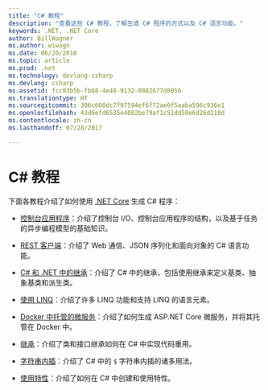 ```yaml
---
title: "C# 教程"
description: "查看这些 C# 教程，了解生成 C# 程序的方式以及 C# 语言功能。"
keywords: .NET, .NET Core
author: BillWagner
ms.author: wiwagn
ms.date: 06/20/2016
ms.topic: article
ms.prod: .net
ms.technology: devlang-csharp
ms.devlang: csharp
ms.assetid: fcc83b5b-fb68-4e48-9132-0882677d8056
ms.translationtype: HT
ms.sourcegitcommit: 306c608dc7f97594ef6f72ae0f5aaba596c936e1
ms.openlocfilehash: 43d6efd6535e4002be79af1c51dd58e6d26d218d
ms.contentlocale: zh-cn
ms.lasthandoff: 07/28/2017

---
```


# <a name="c-tutorials"></a>C# 教程

下面各教程介绍了如何使用 [.NET Core](../../core/index.md) 生成 C# 程序：

* [控制台应用程序](console-teleprompter.md)：介绍了控制台 I/O、控制台应用程序的结构，以及基于任务的异步编程模型的基础知识。
* [REST 客户端](console-webapiclient.md)：介绍了 Web 通信、JSON 序列化和面向对象的 C# 语言功能。

* [C# 和 .NET 中的继承](inheritance.md)：介绍了 C# 中的继承，包括使用继承来定义基类、抽象基类和派生类。

* [使用 LINQ](working-with-linq.md)：介绍了许多 LINQ 功能和支持 LINQ 的语言元素。

* [Docker 中托管的微服务](microservices.md)：介绍了如何生成 ASP.NET Core 微服务，并将其托管在 Docker 中。

* [继承](inheritance.md)：介绍了类和接口继承如何在 C# 中实现代码重用。

* [字符串内插](string-interpolation.md)：介绍了 C# 中的 `$` 字符串内插的诸多用法。

* [使用特性](attributes.md)：介绍了如何在 C# 中创建和使用特性。

